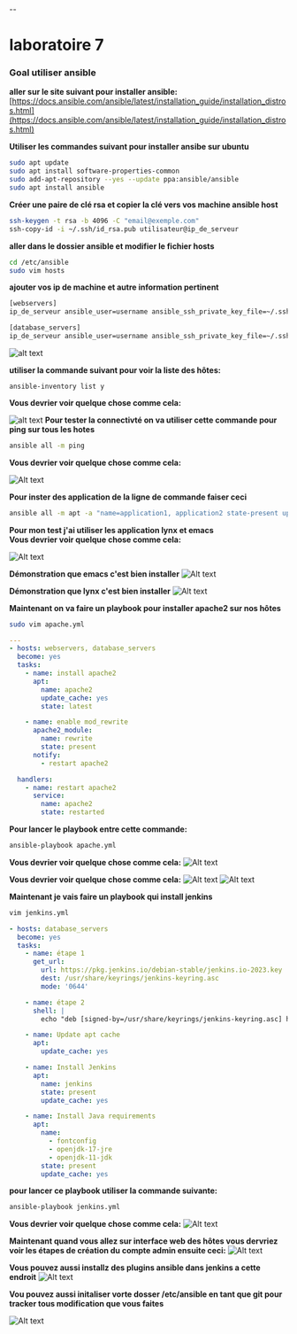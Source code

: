 --
# **laboratoire 7**

### Goal utiliser ansible

**aller sur le site suivant pour installer ansible:**
[https://docs.ansible.com/ansible/latest/installation_guide/installation_distros.html](https://docs.ansible.com/ansible/latest/installation_guide/installation_distros.html)

**Utiliser les commandes suivant pour installer ansibe sur ubuntu**
```bash
sudo apt update
sudo apt install software-properties-common
sudo add-apt-repository --yes --update ppa:ansible/ansible
sudo apt install ansible
```
**Créer une paire de clé rsa et copier la clé vers vos machine ansible host**

```bash
ssh-keygen -t rsa -b 4096 -C "email@exemple.com"
ssh-copy-id -i ~/.ssh/id_rsa.pub utilisateur@ip_de_serveur
```

**aller dans le dossier ansible et modifier le fichier hosts**

```bash
cd /etc/ansible
sudo vim hosts
```

**ajouter vos ip de machine et autre information pertinent**

```bash
[webservers]
ip_de_serveur ansible_user=username ansible_ssh_private_key_file=~/.ssh/id_rsa

[database_servers]
ip_de_serveur ansible_user=username ansible_ssh_private_key_file=~/.ssh/id_rsa
```
![alt text](pics/1.jpg)

**utiliser la commande suivant pour voir la liste des hôtes:**

```baash
ansible-inventory list y
```
**Vous devrier voir quelque chose comme cela:**

![alt text](pics/2.jpg)
**Pour tester la connectivté on va utiliser cette commande pour ping sur tous les hotes**
```bash
ansible all -m ping
```

**Vous devrier voir quelque chose comme cela:**

![Alt text](pics/3.jpg)

**Pour inster des application de la ligne de commande faiser ceci**

```bash
ansible all -m apt -a "name=application1, application2 state-present update_cache=yes" -b
```

**Pour mon test j'ai utiliser les application lynx et emacs**<br>
**Vous devrier voir quelque chose comme cela:**

![Alt text](pics/4.jpg)

**Démonstration que emacs c'est bien installer**
![Alt text](pics/5.jpg)

**Démonstration que lynx c'est bien installer**
![Alt text](pics/6.jpg)

**Maintenant on va faire un playbook pour installer apache2 sur nos hôtes**

```bash
sudo vim apache.yml
```

```yaml
---
- hosts: webservers, database_servers
  become: yes
  tasks:
    - name: install apache2
      apt:
        name: apache2
        update_cache: yes
        state: latest

    - name: enable mod_rewrite
      apache2_module:
        name: rewrite
        state: present
      notify:
        - restart apache2

  handlers:
    - name: restart apache2
      service:
        name: apache2
        state: restarted

```

**Pour lancer le playbook entre cette commande:**
```bash
ansible-playbook apache.yml
```

**Vous devrier voir quelque chose comme cela:**
![Alt text](pics/8.jpg)

**Vous devrier voir quelque chose comme cela:**
![Alt text](pics/9.jpg)
![Alt text](pics/10.jpg)

**Maintenant je vais faire un playbook qui install jenkins**

```bash
vim jenkins.yml
```

```yaml
- hosts: database_servers
  become: yes
  tasks:
    - name: étape 1
      get_url:
        url: https://pkg.jenkins.io/debian-stable/jenkins.io-2023.key
        dest: /usr/share/keyrings/jenkins-keyring.asc
        mode: '0644'

    - name: étape 2
      shell: |
        echo "deb [signed-by=/usr/share/keyrings/jenkins-keyring.asc] https://pkg.jenkins.io/debian-stable binary/" | tee /etc/apt/sources.list.d/jenkins.list > /dev/null

    - name: Update apt cache
      apt:
        update_cache: yes

    - name: Install Jenkins
      apt:
        name: jenkins
        state: present
        update_cache: yes

    - name: Install Java requirements
      apt:
        name:
          - fontconfig
          - openjdk-17-jre
          - openjdk-11-jdk
        state: present
        update_cache: yes
```

**pour lancer ce playbook utiliser la commande suivante:**
```bash
ansible-playbook jenkins.yml
```
**Vous devrier voir quelque chose comme cela:**
![Alt text](pics/11.jpg)

**Maintenant quand vous allez sur interface web des hôtes vous dervriez voir les étapes de création du compte admin ensuite ceci:**
![Alt text](pics/14.jpg)

**Vous pouvez aussi installz des plugins ansible dans jenkins a cette endroit**
![Alt text](pics/plugings.jpg)

**Vou pouvez aussi initaliser vorte dosser /etc/ansible en tant que git pour tracker tous modification que vous faites**

![Alt text](pics/15.jpg)

